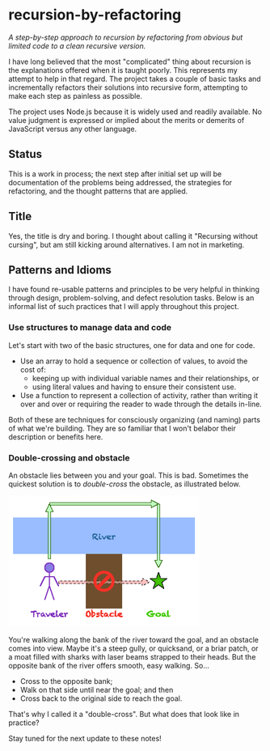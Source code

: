 # recursion-by-refactoring

_A step-by-step approach to recursion by refactoring from obvious but limited code to a clean recursive version._

I have long believed that the most "complicated" thing about recursion is the explanations offered when it is taught poorly. This represents my attempt to help in that regard. The project takes a couple of basic tasks and incrementally refactors their solutions into recursive form, attempting to make each step as painless as possible.

The project uses Node.js because it is widely used and readily available. No value judgment is expressed or implied about the merits or demerits of JavaScript versus any other language.

## Status

This is a work in process; the next step after initial set up will be documentation of the problems being addressed, the strategies for refactoring, and the thought patterns that are applied.

## Title

Yes, the title is dry and boring. I thought about calling it "Recursing without cursing", but am still kicking around alternatives. I am not in marketing.

## Patterns and Idioms

I have found re-usable patterns and principles to be very helpful in thinking through design, problem-solving, and defect resolution tasks. Below is an informal list of such practices that I will apply throughout this project.

### Use structures to manage data and code

Let's start with two of the basic structures, one for data and one for code.

* Use an array to hold a sequence or collection of values, to avoid the cost of:
	* keeping up with individual variable names and their relationships, or
	* using literal values and having to ensure their consistent use.
* Use a function to represent a collection of activity, rather than writing it over and over or requiring the reader to wade through the details in-line.

Both of these are techniques for consciously organizing (and naming) parts of what we're building. They are so familiar that I won't belabor their description or benefits here.

### Double-crossing and obstacle

An obstacle lies between you and your goal. This is bad. Sometimes the quickest solution is to _double-cross_ the obstacle, as illustrated below.

<img src="images/double-cross.gif">

You're walking along the bank of the river toward the goal, and an obstacle comes into view. Maybe it's a steep gully, or quicksand, or a briar patch, or a moat filled with sharks with laser beams strapped to their heads. But the opposite bank of the river offers smooth, easy walking. So...

* Cross to the opposite bank;
* Walk on that side until near the goal; and then
* Cross back to the original side to reach the goal.

That's why I called it a "double-cross". But what does that look like in practice?

Stay tuned for the next update to these notes!
